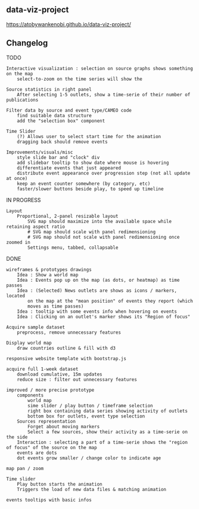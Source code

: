 ## data-viz-project

https://atobywankenobi.github.io/data-viz-project/

## Changelog

TODO 
		
	Interactive visualization : selection on source graphs shows something on the map
		select-to-zoom on the time series will show the 
	
	Source statistics in right panel
		After selecting 1-5 outlets, show a time-serie of their number of publications
		
	Filter data by source and event type/CAMEO code
		find suitable data structure
		add the "selection box" component
	
	Time Slider
		(?) Allows user to select start time for the animation
		dragging back should remove events
		
	Improvements/visuals/misc
		style slide bar and "clock" div
		add slidebar tooltip to show date where mouse is hovering
		differentiate events that just appeared
		distribute event appearance over progression step (not all update at once)
		keep an event counter somewhere (by category, etc)
		faster/slower buttons beside play, to speed up timeline
	

IN PROGRESS 

	Layout 
        Proportional, 2-panel resizable layout
            SVG map should maximize into the available space while retaining aspect ratio
            # SVG map should scale with panel redimensioning
            # SVG map should not scale with panel redimensioning once zoomed in
            Settings menu, tabbed, collapsable

DONE 

	wireframes & prototypes drawings		
		Idea : Show a world map
		Idea : Events pop up on the map (as dots, or heatmap) as time passes
		Idea : (Selected) News outlets are shows as icons / markers, located 
			on the map at the "mean position" of events they report (which
			moves as time passes)
		Idea : tooltip with some events info when hovering on events
		Idea : Clicking on an outlet's marker shows its "Region of focus" 

	Acquire sample dataset 
		preprocess, remove unnecessary features
		
	Display world map
		draw countries outline & fill with d3
		
	responsive website template with bootstrap.js	
	
	acquire full 1-week dataset
		download cumulative, 15m updates
		reduce size : filter out unnecessary features
		
	improved / more precise prototype
		components 
			world map
		  	sime slider / play button / timeframe selection
		  	right box containing data series showing activity of outlets
		  	bottom box for outlets, event type selection
		Sources representation
			Forget about moving markers
			Select a few sources, show their activity as a time-serie on the side
		Interaction : selecting a part of a time-serie shows the "region of focus" of the source on the map
		events are dots		
		dot events grow smaller / change color to indicate age
	
	map pan / zoom
	
	Time slider
		Play button starts the animation
		Triggers the load of new data files & matching animation
	
	events tooltips with basic infos
		
		
		


